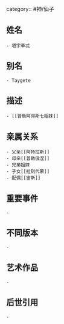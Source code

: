 category:: #神/仙子
## 姓名
	- 塔宇革忒
## 别名
	- Taygete
## 描述
	- [[普勒阿得斯七姐妹]]
## 亲属关系
	- 父亲[[阿特拉斯]]
	- 母亲[[普勒俄涅]]
	- 兄弟姐妹
	- 子女[[拉刻代蒙]]
	- 配偶[[宙斯]]
## 重要事件
	-
## 不同版本
	-
## 艺术作品
	-
## 后世引用
	-
